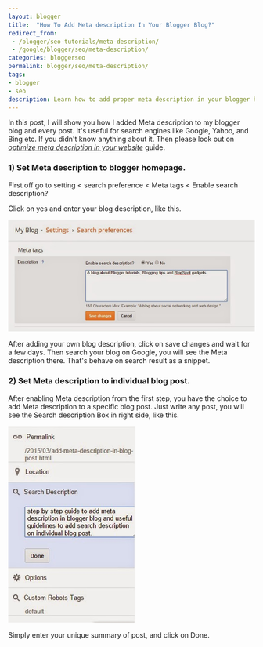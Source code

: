 ```yaml
---
layout: blogger
title:  "How To Add Meta description In Your Blogger Blog?"
redirect_from:
 - /blogger/seo-tutorials/meta-description/
 - /google/blogger/seo/meta-description/
categories: bloggerseo
permalink: blogger/seo/meta-description/
tags: 
- blogger
- seo
description: Learn how to add proper meta description in your blogger homepage also in your every blog post.
---
```


In this post, I will show you how I added Meta description to my blogger blog and every post. It's useful for search engines like Google, Yahoo, and Bing etc. If you didn't know anything about it. Then please look out on [*optimize meta description in your website*](/webmaster/seo/optimize-meta-description/) guide.

### 1) Set Meta description to blogger homepage. ###

First off go to setting < search preference < Meta tags < Enable search description? 

Click on yes and enter your blog description, like this.

<img class="img-responsive" alt="Adding meta description in Blogger homepage" src="/images/add-blog-description-in-blogger.jpg" title="Adding meta description in Blogger homepage" /><br />

<p>After adding your own blog description, click on save changes and wait for a few days. Then search your blog on Google, you will see the Meta description there. That's behave on search result as a snippet.</p>

### 2) Set Meta description to individual blog post. ###

<p>After enabling Meta description from the first step, you have the choice to add Meta description to a specific blog post. Just write any post, you will see the Search description Box in right side, like this.</p>

<img class="img-responsive" alt="Adding meta description to every blog post" src="/images/add-meta-description-to-individual-blog-post.jpg" title="Adding meta description to every blog post" /><br />

Simply enter your unique summary of post, and click on Done.









